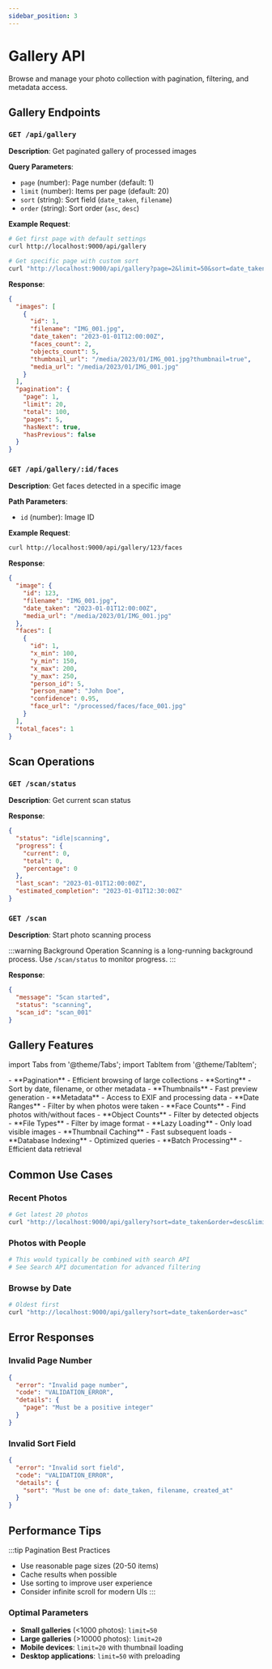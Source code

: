 ```yaml
---
sidebar_position: 3
---
```


# Gallery API

Browse and manage your photo collection with pagination, filtering, and metadata access.

## Gallery Endpoints

### `GET /api/gallery`
**Description**: Get paginated gallery of processed images  

**Query Parameters**:
- `page` (number): Page number (default: 1)
- `limit` (number): Items per page (default: 20)
- `sort` (string): Sort field (`date_taken`, `filename`)
- `order` (string): Sort order (`asc`, `desc`)

**Example Request**:
```bash
# Get first page with default settings
curl http://localhost:9000/api/gallery

# Get specific page with custom sort
curl "http://localhost:9000/api/gallery?page=2&limit=50&sort=date_taken&order=desc"
```

**Response**:
```json
{
  "images": [
    {
      "id": 1,
      "filename": "IMG_001.jpg",
      "date_taken": "2023-01-01T12:00:00Z",
      "faces_count": 2,
      "objects_count": 5,
      "thumbnail_url": "/media/2023/01/IMG_001.jpg?thumbnail=true",
      "media_url": "/media/2023/01/IMG_001.jpg"
    }
  ],
  "pagination": {
    "page": 1,
    "limit": 20,
    "total": 100,
    "pages": 5,
    "hasNext": true,
    "hasPrevious": false
  }
}
```

### `GET /api/gallery/:id/faces`
**Description**: Get faces detected in a specific image  

**Path Parameters**:
- `id` (number): Image ID

**Example Request**:
```bash
curl http://localhost:9000/api/gallery/123/faces
```

**Response**:
```json
{
  "image": {
    "id": 123,
    "filename": "IMG_001.jpg",
    "date_taken": "2023-01-01T12:00:00Z",
    "media_url": "/media/2023/01/IMG_001.jpg"
  },
  "faces": [
    {
      "id": 1,
      "x_min": 100,
      "y_min": 150,
      "x_max": 200,
      "y_max": 250,
      "person_id": 5,
      "person_name": "John Doe",
      "confidence": 0.95,
      "face_url": "/processed/faces/face_001.jpg"
    }
  ],
  "total_faces": 1
}
```

## Scan Operations

### `GET /scan/status`
**Description**: Get current scan status  

**Response**:
```json
{
  "status": "idle|scanning",
  "progress": {
    "current": 0,
    "total": 0,
    "percentage": 0
  },
  "last_scan": "2023-01-01T12:00:00Z",
  "estimated_completion": "2023-01-01T12:30:00Z"
}
```

### `GET /scan`
**Description**: Start photo scanning process  

:::warning Background Operation
Scanning is a long-running background process. Use `/scan/status` to monitor progress.
:::

**Response**:
```json
{
  "message": "Scan started",
  "status": "scanning",
  "scan_id": "scan_001"
}
```

## Gallery Features

import Tabs from '@theme/Tabs';
import TabItem from '@theme/TabItem';

<Tabs>
  <TabItem value="browsing" label="📖 Browsing" default>
    - **Pagination** - Efficient browsing of large collections
    - **Sorting** - Sort by date, filename, or other metadata
    - **Thumbnails** - Fast preview generation
    - **Metadata** - Access to EXIF and processing data
  </TabItem>
  <TabItem value="filtering" label="🔍 Filtering">
    - **Date Ranges** - Filter by when photos were taken
    - **Face Counts** - Find photos with/without faces
    - **Object Counts** - Filter by detected objects
    - **File Types** - Filter by image format
  </TabItem>
  <TabItem value="performance" label="⚡ Performance">
    - **Lazy Loading** - Only load visible images
    - **Thumbnail Caching** - Fast subsequent loads
    - **Database Indexing** - Optimized queries
    - **Batch Processing** - Efficient data retrieval
  </TabItem>
</Tabs>

## Common Use Cases

### Recent Photos
```bash
# Get latest 20 photos
curl "http://localhost:9000/api/gallery?sort=date_taken&order=desc&limit=20"
```

### Photos with People
```bash
# This would typically be combined with search API
# See Search API documentation for advanced filtering
```

### Browse by Date
```bash
# Oldest first
curl "http://localhost:9000/api/gallery?sort=date_taken&order=asc"
```

## Error Responses

### Invalid Page Number
```json
{
  "error": "Invalid page number",
  "code": "VALIDATION_ERROR",
  "details": {
    "page": "Must be a positive integer"
  }
}
```

### Invalid Sort Field
```json
{
  "error": "Invalid sort field",
  "code": "VALIDATION_ERROR",
  "details": {
    "sort": "Must be one of: date_taken, filename, created_at"
  }
}
```

## Performance Tips

:::tip Pagination Best Practices
- Use reasonable page sizes (20-50 items)
- Cache results when possible
- Use sorting to improve user experience
- Consider infinite scroll for modern UIs
:::

### Optimal Parameters
- **Small galleries** (&lt;1000 photos): `limit=50`
- **Large galleries** (&gt;10000 photos): `limit=20`
- **Mobile devices**: `limit=20` with thumbnail loading
- **Desktop applications**: `limit=50` with preloading